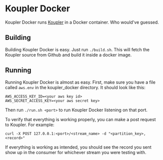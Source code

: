 Koupler Docker
=====================================

Koupler Docker runs [Koupler](https://github.com/socialvibe/koupler) in a Docker
container. Who would've guessed.

Building
--------

Building Koupler Docker is easy. Just run `./build.sh`. This will fetch the
Koupler source from Github and build it inside a docker image.

Running
-------

Running Koupler Docker is almost as easy. First, make sure you have a file
called `aws.env` in the koupler_docker directory. It should look like this:

```
AWS_ACCESS_KEY_ID=<your aws key id>
AWS_SECRET_ACCESS_KEY=<your aws secret key>
```

Then run `./run.sh <port>` to run Koupler Docker listening on that port.

To verify that everything is working properly, you can make a post request to
Koupler. For example:

```
curl -X POST 127.0.0.1:<port>/<stream_name> -d "<partition_key>,<record>"
```

If everything is working as intended, you should see the record you sent show up
in the consumer for whichever stream you were testing with.
